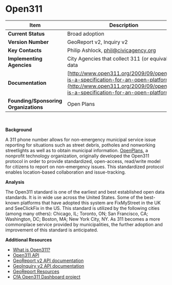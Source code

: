# Open311
| Item | Description |
| --- | --- |
| **Current Status** | Broad adoption |
| **Version Number** | GeoReport v2, Inquiry v2 |
| **Key Contacts** | Philip Ashlock, phil@civicagency.org |
| **Implementing Agencies** | City Agencies that collect 311 (or equivalent) data |
| **Documentation** | [http://www.open311.org/2009/09/open311-is-a-specification-for-an-open-platform/](http://www.open311.org/2009/09/open311-is-a-specification-for-an-open-platform/) |
| **Founding/Sponsoring Organizations** | Open Plans |
<br>

**Background**

A 311 phone number allows for non-emergency municipal service issue reporting for situations such as street debris, potholes and nonworking streetlights as well as to obtain municipal information. [OpenPlans](http://openplans.org/), a nonprofit technology organization, originally developed the Open311 protocol in order to provide standardized, open-access, read/write model for citizens to report on non-emergency issues. This standardized protocol enables location-based collaboration and issue-tracking.

**Analysis**

The Open311 standard is one of the earliest and best established open data standards. It is in wide use across the United States. Some of the best-known platforms that have adopted this system are FixMyStreet in the UK and SeeClickFix in the US. This standard is utilized by the following cities (among many others): Chicago, IL; Toronto, ON; San Francisco, CA; Washington, DC; Boston, MA; New York City, NY. As 311 becomes a more commonplace service provided by municipalities, the further adoption and improvement of this standard is anticipated.

**Additional Resources**
 * [What is Open311?](http://www.open311.org/learn/)
 * [Open311 API](http://wiki.open311.org/API)
 * [GeoReport v2 API documentation](http://wiki.open311.org/GeoReport_v2/)
 * [GeoInquiry v2 API documentation](http://wiki.open311.org/Inquiry_v1/)
 * [GeoReport Resources](http://wiki.open311.org/GeoReport_v2/Resources)
 * [CfA Open311 Dashboard project](https://github.com/codeforamerica/open311dashboard)
